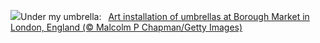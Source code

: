 ![](https://www.bing.com/th?id=OHR.UmbrellaDay_EN-US6816351187_UHD.jpg&w=1000)Under my umbrella:&nbsp;&ensp;[Art installation of umbrellas at Borough Market in London, England (© Malcolm P Chapman/Getty Images)](https://www.bing.com/th?id=OHR.UmbrellaDay_EN-US6816351187_UHD.jpg)
<br><br/>
